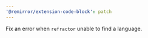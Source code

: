 ```yaml
---
'@remirror/extension-code-block': patch
---
```


Fix an error when `refractor` unable to find a language.
